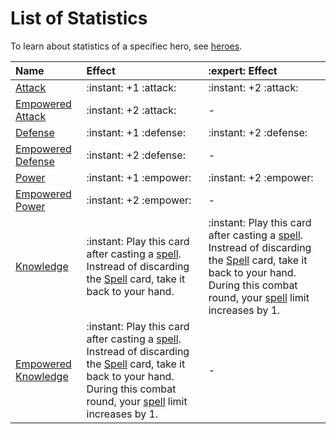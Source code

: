 # List of Statistics

To learn about statistics of a specifiec hero, see [heroes](heroes.md).

| Name | Effect | :expert: Effect |
| :--- | :--- | :--- |
| [Attack](statistics/attack.md) | :instant: +1 :attack: | :instant: +2 :attack: |
| [Empowered Attack](statistics/attack.md) | :instant: +2 :attack: | - |
| [Defense](statistics/defense.md) | :instant: +1 :defense: | :instant: +2 :defense: |
| [Empowered Defense](statistics/defense.md) | :instant: +2 :defense: | - |
| [Power](statistics/power.md) | :instant: +1 :empower: | :instant: +2 :empower: |
| [Empowered Power](statistics/power.md) | :instant: +2 :empower: | - |
| [Knowledge](statistics/knowledge.md) | :instant: Play this card after casting a [spell](spells.md). Instread of discarding the [Spell](spells.md) card, take it back to your hand. | :instant: Play this card after casting a [spell](spells.md). Instread of discarding the [Spell](spells.md) card, take it back to your hand. During this combat round, your [spell](spells.md) limit increases by 1. |
| [Empowered Knowledge](statistics/knowledge.md) | :instant: Play this card after casting a [spell](spells.md). Instread of discarding the [Spell](spells.md) card, take it back to your hand. During this combat round, your [spell](spells.md) limit increases by 1. | - |
